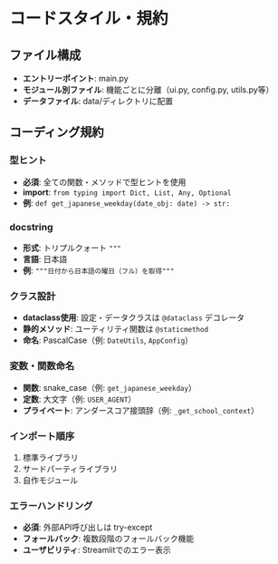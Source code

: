 # コードスタイル・規約

## ファイル構成
- **エントリーポイント**: main.py
- **モジュール別ファイル**: 機能ごとに分離（ui.py, config.py, utils.py等）
- **データファイル**: data/ディレクトリに配置

## コーディング規約

### 型ヒント
- **必須**: 全ての関数・メソッドで型ヒントを使用
- **import**: `from typing import Dict, List, Any, Optional`
- **例**: `def get_japanese_weekday(date_obj: date) -> str:`

### docstring
- **形式**: トリプルクォート `"""`
- **言語**: 日本語
- **例**: `"""日付から日本語の曜日（フル）を取得"""`

### クラス設計
- **dataclass使用**: 設定・データクラスは `@dataclass` デコレータ
- **静的メソッド**: ユーティリティ関数は `@staticmethod`
- **命名**: PascalCase（例: `DateUtils`, `AppConfig`）

### 変数・関数命名
- **関数**: snake_case（例: `get_japanese_weekday`）
- **定数**: 大文字（例: `USER_AGENT`）
- **プライベート**: アンダースコア接頭辞（例: `_get_school_context`）

### インポート順序
1. 標準ライブラリ
2. サードパーティライブラリ  
3. 自作モジュール

### エラーハンドリング
- **必須**: 外部API呼び出しは try-except
- **フォールバック**: 複数段階のフォールバック機能
- **ユーザビリティ**: Streamlitでのエラー表示